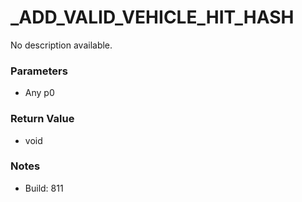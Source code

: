 # _ADD_VALID_VEHICLE_HIT_HASH

No description available.

### Parameters
* Any p0

### Return Value
* void

### Notes
* Build: 811

